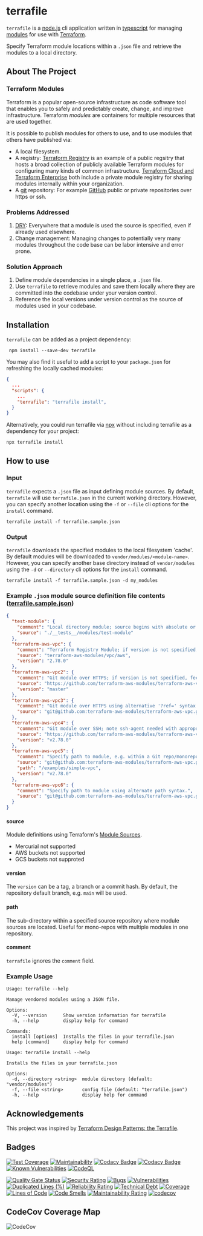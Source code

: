 # terrafile

`terrafile` is a [node.js](https://nodejs.org) cli application written in [typescript](https://typescriptlang.org) for managing [modules](https://www.terraform.io/docs/language/modules/index.html) for use with [Terraform](https://www.terraform.io/docs/language/modules/index.html).

Specify Terraform module locations within a `.json` file and retrieve the modules to a local directory.

## About The Project

### Terraform Modules

Terraform is a popular open-source infrastructure as code software tool that enables you to safely and predictably create, change, and improve infrastructure. Terraform _modules_ are containers for multiple resources that are used together.

It is possible to publish modules for others to use, and to use modules that others have published via:

- A local filesystem.
- A registry: [Terraform Registry](https://registry.terraform.io) is an example of a public regsitry that hosts a broad collection of publicly available Terraform modules for configuring many kinds of common infrastructure. [Terraform Cloud and Terraform Enterprise](https://www.terraform.io/docs/cloud/index.html) both include a private module registry for sharing modules internally within your organization.
- A [git](https://git-scm.com/) repository: For example [GitHub](https://github.com) public or private repositories over https or ssh.

### Problems Addressed

1. [DRY](https://journals.plos.org/plosbiology/article?id=10.1371/journal.pbio.1001745#s5): Everywhere that a module is used the source is specified, even if already used elsewhere.
1. Change management: Managing changes to potentially very many modules throughout the code base can be labor intensive and error prone.

### Solution Approach

1. Define module dependencies in a single place, a `.json` file.
1. Use `terrafile` to retrieve modules and save them locally where they are committed into the codebase under your version control.
1. Reference the local versions under version control as the source of modules used in your codebase.

## Installation

`terrafile` can be added as a project dependency:

```shell
 npm install --save-dev terrafile
```

You may also find it useful to add a script to your `package.json` for refreshing the locally cached modules:

```json
{
  ...
  "scripts": {
    ...
    "terrafile": "terrafile install",
  }
}
```

Alternatively, you could run terrafile via [npx](https://docs.npmjs.com/cli/v7/commands/npx) without including terrafile as a dependency for your project:

```shell
npx terrafile install
```

## How to use

### Input

`terrafile` expects a `.json` file as input defining module sources. By default, `terrafile` will use `terrafile.json` in the current working directory. However, you can specify another location using the `-f` or `--file` cli options for the `install` command.

```shell
terrafile install -f terrafile.sample.json
```

### Output

`terrafile` downloads the specified modules to the local filesystem 'cache'. By default modules will be downloaded to `vendor/modules/<module-name>`. However, you can specify another base directory instead of `vendor/modules` using the `-d` or `--directory` cli options for the `install` command.

```shell
terrafile install -f terrafile.sample.json -d my_modules
```

### Example `.json` module source definition file contents ([terrafile.sample.json](https://github.com/XasCode/terrafile/terrafile.sample.json))

```json
{
  "test-module": {
    "comment": "Local directory module; source begins with absolute or relative paths ('/' or './' or '../').",
    "source": "./__tests__/modules/test-module"
  },
  "terraform-aws-vpc": {
    "comment": "Terraform Registry Module; if version is not specified, fetches the latest version.",
    "source": "terraform-aws-modules/vpc/aws",
    "version": "2.78.0"
  },
  "terraform-aws-vpc2": {
    "comment": "Git module over HTTPS; if version is not specified, fecthes the default branch. Version can also be a tag or commit SHA.",
    "source": "https://github.com/terraform-aws-modules/terraform-aws-vpc.git",
    "version": "master"
  },
  "terraform-aws-vpc3": {
    "comment": "Git module over HTTPS using alternative '?ref=' syntax to specify version.",
    "source": "git@github.com:terraform-aws-modules/terraform-aws-vpc.git?ref=43edd4400e5e596515f8d787603c37e08b99abd5"
  },
  "terraform-aws-vpc4": {
    "comment": "Git module over SSH; note ssh-agent needed with appropriate key.",
    "source": "https://github.com/terraform-aws-modules/terraform-aws-vpc.git",
    "version": "v2.78.0"
  },
  "terraform-aws-vpc5": {
    "comment": "Specify path to module, e.g. within a Git repo/monorepo containing multiple modules.",
    "source": "git@github.com:terraform-aws-modules/terraform-aws-vpc.git",
    "path": "/examples/simple-vpc",
    "version": "v2.78.0"
  },
  "terraform-aws-vpc6": {
    "comment": "Specify path to module using alternate path syntax.",
    "source": "git@github.com:terraform-aws-modules/terraform-aws-vpc.git//examples/simple-vpc?ref=v2.78.0"
  }
}
```

#### source

Module definitions using Terraform's [Module Sources](https://www.terraform.io/docs/modules/sources.html).

- Mercurial not supported
- AWS buckets not supported
- GCS buckets not supproted

#### version

The `version` can be a tag, a branch or a commit hash. By default, the repository default branch, e.g. `main` will be used.

#### path

The sub-directory within a specified source repository where module sources are located. Useful for mono-repos with multiple modules in one repository.

#### comment

`terrafile` ignores the `comment` field.

### Example Usage

```text
Usage: terrafile --help

Manage vendored modules using a JSON file.

Options:
  -V, --version      Show version information for terrafile
  -h, --help         display help for command

Commands:
  install [options]  Installs the files in your terrafile.json
  help [command]     display help for command
```

```text
Usage: terrafile install --help

Installs the files in your terrafile.json

Options:
  -d, --directory <string>  module directory (default: "vendor/modules")
  -f, --file <string>       config file (default: "terrafile.json")
  -h, --help                display help for command
```

## Acknowledgements

This project was inspired by [Terraform Design Patterns: the Terrafile](http://bensnape.com/2016/01/14/terraform-design-patterns-the-terrafile/).

## Badges

[![Test Coverage](https://api.codeclimate.com/v1/badges/aeb900c903f86a5c2200/test_coverage)](https://codeclimate.com/github/XasCode/terrafile/test_coverage)
[![Maintainability](https://api.codeclimate.com/v1/badges/aeb900c903f86a5c2200/maintainability)](https://codeclimate.com/github/XasCode/terrafile/maintainability)
[![Codacy Badge](https://app.codacy.com/project/badge/Coverage/519d8d6060754c078cadace24b194986)](https://www.codacy.com/gh/XasCode/terrafile/dashboard?utm_source=github.com&utm_medium=referral&utm_content=XasCode/terrafile&utm_campaign=Badge_Coverage)
[![Codacy Badge](https://app.codacy.com/project/badge/Grade/519d8d6060754c078cadace24b194986)](https://www.codacy.com/gh/XasCode/terrafile/dashboard?utm_source=github.com&utm_medium=referral&utm_content=XasCode/terrafile&utm_campaign=Badge_Grade)
[![Known Vulnerabilities](https://snyk.io/test/github/xascode/terrafile/badge.svg)](https://snyk.io/test/github/xascode/terrafile)
[![CodeQL](https://github.com/XasCode/terrafile/actions/workflows/codeql-analysis.yml/badge.svg)](https://github.com/XasCode/terrafile/actions/workflows/codeql-analysis.yml)

[![Quality Gate Status](https://sonarcloud.io/api/project_badges/measure?project=XasCode_terrafile&metric=alert_status)](https://sonarcloud.io/summary/new_code?id=XasCode_terrafile)
[![Security Rating](https://sonarcloud.io/api/project_badges/measure?project=XasCode_terrafile&metric=security_rating)](https://sonarcloud.io/summary/new_code?id=XasCode_terrafile)
[![Bugs](https://sonarcloud.io/api/project_badges/measure?project=XasCode_terrafile&metric=bugs)](https://sonarcloud.io/summary/new_code?id=XasCode_terrafile)
[![Vulnerabilities](https://sonarcloud.io/api/project_badges/measure?project=XasCode_terrafile&metric=vulnerabilities)](https://sonarcloud.io/summary/new_code?id=XasCode_terrafile)
[![Duplicated Lines (%)](https://sonarcloud.io/api/project_badges/measure?project=XasCode_terrafile&metric=duplicated_lines_density)](https://sonarcloud.io/summary/new_code?id=XasCode_terrafile)
[![Reliability Rating](https://sonarcloud.io/api/project_badges/measure?project=XasCode_terrafile&metric=reliability_rating)](https://sonarcloud.io/summary/new_code?id=XasCode_terrafile)
[![Technical Debt](https://sonarcloud.io/api/project_badges/measure?project=XasCode_terrafile&metric=sqale_index)](https://sonarcloud.io/summary/new_code?id=XasCode_terrafile)
[![Coverage](https://sonarcloud.io/api/project_badges/measure?project=XasCode_terrafile&metric=coverage)](https://sonarcloud.io/summary/new_code?id=XasCode_terrafile)
[![Lines of Code](https://sonarcloud.io/api/project_badges/measure?project=XasCode_terrafile&metric=ncloc)](https://sonarcloud.io/summary/new_code?id=XasCode_terrafile)
[![Code Smells](https://sonarcloud.io/api/project_badges/measure?project=XasCode_terrafile&metric=code_smells)](https://sonarcloud.io/summary/new_code?id=XasCode_terrafile)
[![Maintainability Rating](https://sonarcloud.io/api/project_badges/measure?project=XasCode_terrafile&metric=sqale_rating)](https://sonarcloud.io/summary/new_code?id=XasCode_terrafile)
[![codecov](https://codecov.io/gh/XasCode/terrafile/branch/main/graph/badge.svg?token=6B0W8HE8GX)](https://codecov.io/gh/XasCode/terrafile)

## CodeCov Coverage Map

![CodeCov](https://codecov.io/gh/XasCode/terrafile/branch/main/graphs/sunburst.svg?token=6B0W8HE8GX)
